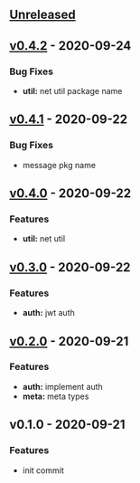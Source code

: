 <a name="unreleased"></a>
## [Unreleased]


<a name="v0.4.2"></a>
## [v0.4.2] - 2020-09-24
### Bug Fixes
- **util:** net util package name


<a name="v0.4.1"></a>
## [v0.4.1] - 2020-09-22
### Bug Fixes
- message pkg name


<a name="v0.4.0"></a>
## [v0.4.0] - 2020-09-22
### Features
- **util:** net util


<a name="v0.3.0"></a>
## [v0.3.0] - 2020-09-22
### Features
- **auth:** jwt auth


<a name="v0.2.0"></a>
## [v0.2.0] - 2020-09-21
### Features
- **auth:** implement auth
- **meta:** meta types


<a name="v0.1.0"></a>
## v0.1.0 - 2020-09-21
### Features
- init commit


[Unreleased]: https://github.com/Huangkai1008/kit/compare/v0.4.2...HEAD
[v0.4.2]: https://github.com/Huangkai1008/kit/compare/v0.4.1...v0.4.2
[v0.4.1]: https://github.com/Huangkai1008/kit/compare/v0.4.0...v0.4.1
[v0.4.0]: https://github.com/Huangkai1008/kit/compare/v0.3.0...v0.4.0
[v0.3.0]: https://github.com/Huangkai1008/kit/compare/v0.2.0...v0.3.0
[v0.2.0]: https://github.com/Huangkai1008/kit/compare/v0.1.0...v0.2.0
